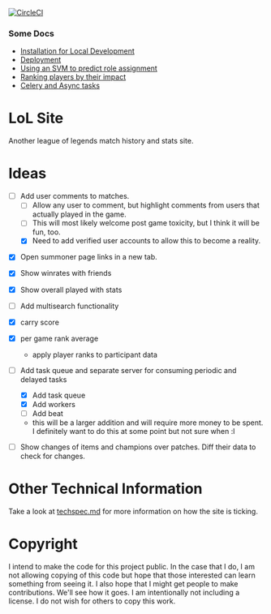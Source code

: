 [![CircleCI](https://circleci.com/gh/brianjp93/lolsite.svg?style=svg&circle-token=3e958dc79cdd1106457fbc9f5f4015662c447e95)](https://circleci.com/gh/brianjp93/lolsite)

### Some Docs
* [Installation for Local Development](/docs/installation.md)
* [Deployment](/docs/deployment.md)
* [Using an SVM to predict role assignment](/docs/svm.md)
* [Ranking players by their impact](/docs/impact-scores.md)
* [Celery and Async tasks](/docs/celery.md)


# LoL Site

Another league of legends match history and stats site.

# Ideas

* [ ] Add user comments to matches.
    * [ ] Allow any user to comment, but highlight comments from
    users that actually played in the game.
    * [ ] This will most likely welcome post game toxicity, but I think it will be fun, too.
    * [x] Need to add verified user accounts to allow this to become a reality.

- [x] Open summoner page links in a new tab.
- [x] Show winrates with friends
- [x] Show overall played with stats

- [ ] Add multisearch functionality
- [x] carry score
- [x] per game rank average
    * apply player ranks to participant data

- [ ] Add task queue and separate server for consuming periodic and delayed tasks
    * [x] Add task queue
    * [x] Add workers
    * [ ] Add beat
    * this will be a larger addition and will require more money to be spent. I definitely want to do this at some point but not sure when :l

- [ ] Show changes of items and champions over patches.  Diff their data to check for changes.

# Other Technical Information

Take a look at [techspec.md](techspec.md) for more information on how the site is ticking.

# Copyright

I intend to make the code for this project public. In the case that I do, I am not allowing copying of this code but hope that those interested can learn something from seeing it. I also hope that I might get people to make contributions.  We'll see how it goes. I am intentionally not including a license. I do not wish for others to copy this work.
